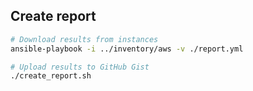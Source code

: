 ## Create report

```bash
# Download results from instances
ansible-playbook -i ../inventory/aws -v ./report.yml

# Upload results to GitHub Gist
./create_report.sh
```
